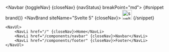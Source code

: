 <script>
	import { Navbar, NavLi, NavBrand, NavUl, uiHelpers } from 'svelte-5-ui-lib';
	let nav = uiHelpers();

	let navStatus = $state(false);
	let toggleNav = nav.toggle;
	let closeNav = nav.close;

	$effect(() => {
		// this can be done adding nav.navStatus directly to DOM element
		// without using effect
		navStatus = nav.isOpen;
	});
</script>


<Navbar {toggleNav} {closeNav} {navStatus} breakPoint="md">
	{#snippet brand()}
		<NavBrand siteName="Svelte 5" {closeNav}>
			<img width="30" src="/images/svelte-icon.png" alt="svelte icon" />
		</NavBrand>
	{/snippet}

	<NavUl>
		<NavLi href="/" {closeNav}>Home</NavLi>
		<NavLi href="/components/navbar" {closeNav}>Navbar</NavLi>
		<NavLi href="/components/footer" {closeNav}>Footer</NavLi>
	</NavUl>
</Navbar>